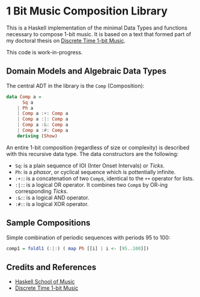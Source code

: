 [Haskell School of Music]: http://haskell.cs.yale.edu/wp-content/uploads/2015/03/HSoM.pdf
[Discrete Time 1-bit Music]: http://victoradan.github.io/discrete-time-1-bit-music.html

# 1 Bit Music Composition Library

This is a Haskell implementation of the minimal Data Types and functions necessary to compose 1-bit music. It is based on a text that formed part of my doctoral thesis on [Discrete Time 1-bit Music].

This code is work-in-progress.

## Domain Models and Algebraic Data Types

The central ADT in the library is the `Comp` (Composition):
```haskell
data Comp a =
      Sq a
    | Ph a
    | Comp a :+: Comp a
    | Comp a :|: Comp a
    | Comp a :&: Comp a
    | Comp a :#: Comp a
    deriving (Show)
```
An entire 1-bit composition (regardless of size or complexity) is described with this recursive data type. 
The data constructors are the following:
- `Sq`: is a plain sequence of IOI (Inter Onset Intervals) or *Ticks*.
- `Ph`: is a *phasor*, or cyclical sequence which is pottentially infinite.
- `:+:`: is a concatenation of two `Comp`s, identical to the `++` operator for lists. 
- `:|:`: is a logical OR operator. It combines two `Comp`s by OR-ing corresponding *Ticks*.
- `:&:`: is a logical AND operator.
- `:#:`: is a logical XOR operator.

## Sample Compositions
Simple combination of periodic sequences with periods 95 to 100:
```haskell
comp1 = foldl1 (:|:) ( map Ph [[i] | i <- [95..100]]) 
```

## Credits and References
- [Haskell School of Music]
- [Discrete Time 1-bit Music]

